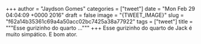 
+++
author = "Jaydson Gomes"
categories = ["tweet"]
date = "Mon Feb 29 04:04:09 +0000 2016"
draft = false
image = "{TWEET_IMAGE}"
slug = "f62a14b35361c69a4a50acc02bc7425a38a77922"
tags = ["tweet"]
title = """Esse gurizinho do quarto ..."""
+++
Esse gurizinho do quarto de Jack é muito simpático. E bom ator.
